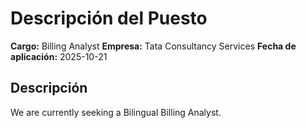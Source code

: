 # Descripción del Puesto

**Cargo:** Billing Analyst
**Empresa:** Tata Consultancy Services
**Fecha de aplicación:** 2025-10-21

## Descripción

We are currently seeking a Bilingual Billing Analyst.
